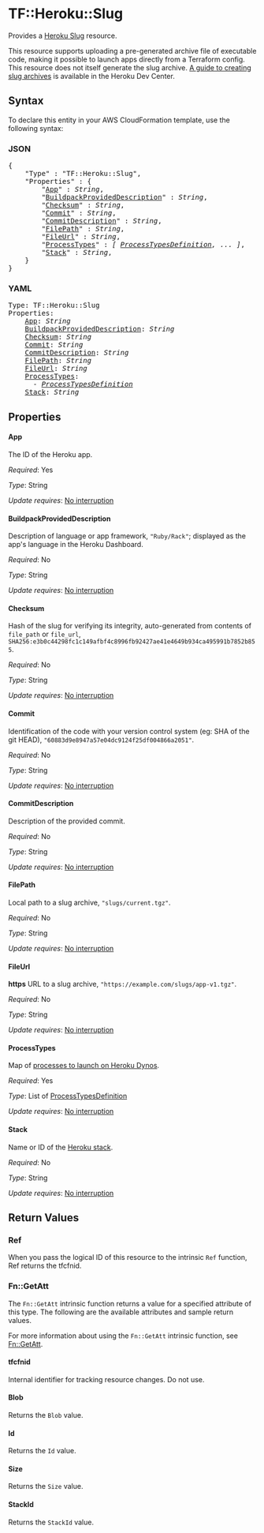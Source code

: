 # TF::Heroku::Slug

Provides a [Heroku Slug](https://devcenter.heroku.com/articles/platform-api-reference#slug)
resource.

This resource supports uploading a pre-generated archive file of executable code, making it possible to launch apps
directly from a Terraform config. This resource does not itself generate the slug archive.
[A guide to creating slug archives](https://devcenter.heroku.com/articles/platform-api-deploying-slugs) is available
in the Heroku Dev Center.

## Syntax

To declare this entity in your AWS CloudFormation template, use the following syntax:

### JSON

<pre>
{
    "Type" : "TF::Heroku::Slug",
    "Properties" : {
        "<a href="#app" title="App">App</a>" : <i>String</i>,
        "<a href="#buildpackprovideddescription" title="BuildpackProvidedDescription">BuildpackProvidedDescription</a>" : <i>String</i>,
        "<a href="#checksum" title="Checksum">Checksum</a>" : <i>String</i>,
        "<a href="#commit" title="Commit">Commit</a>" : <i>String</i>,
        "<a href="#commitdescription" title="CommitDescription">CommitDescription</a>" : <i>String</i>,
        "<a href="#filepath" title="FilePath">FilePath</a>" : <i>String</i>,
        "<a href="#fileurl" title="FileUrl">FileUrl</a>" : <i>String</i>,
        "<a href="#processtypes" title="ProcessTypes">ProcessTypes</a>" : <i>[ <a href="processtypesdefinition.md">ProcessTypesDefinition</a>, ... ]</i>,
        "<a href="#stack" title="Stack">Stack</a>" : <i>String</i>,
    }
}
</pre>

### YAML

<pre>
Type: TF::Heroku::Slug
Properties:
    <a href="#app" title="App">App</a>: <i>String</i>
    <a href="#buildpackprovideddescription" title="BuildpackProvidedDescription">BuildpackProvidedDescription</a>: <i>String</i>
    <a href="#checksum" title="Checksum">Checksum</a>: <i>String</i>
    <a href="#commit" title="Commit">Commit</a>: <i>String</i>
    <a href="#commitdescription" title="CommitDescription">CommitDescription</a>: <i>String</i>
    <a href="#filepath" title="FilePath">FilePath</a>: <i>String</i>
    <a href="#fileurl" title="FileUrl">FileUrl</a>: <i>String</i>
    <a href="#processtypes" title="ProcessTypes">ProcessTypes</a>: <i>
      - <a href="processtypesdefinition.md">ProcessTypesDefinition</a></i>
    <a href="#stack" title="Stack">Stack</a>: <i>String</i>
</pre>

## Properties

#### App

The ID of the Heroku app.

_Required_: Yes

_Type_: String

_Update requires_: [No interruption](https://docs.aws.amazon.com/AWSCloudFormation/latest/UserGuide/using-cfn-updating-stacks-update-behaviors.html#update-no-interrupt)

#### BuildpackProvidedDescription

Description of language or app framework, `"Ruby/Rack"`;
displayed as the app's language in the Heroku Dashboard.

_Required_: No

_Type_: String

_Update requires_: [No interruption](https://docs.aws.amazon.com/AWSCloudFormation/latest/UserGuide/using-cfn-updating-stacks-update-behaviors.html#update-no-interrupt)

#### Checksum

Hash of the slug for verifying its integrity, auto-generated from contents of `file_path` or `file_url`,
`SHA256:e3b0c44298fc1c149afbf4c8996fb92427ae41e4649b934ca495991b7852b855`.

_Required_: No

_Type_: String

_Update requires_: [No interruption](https://docs.aws.amazon.com/AWSCloudFormation/latest/UserGuide/using-cfn-updating-stacks-update-behaviors.html#update-no-interrupt)

#### Commit

Identification of the code with your version control system (eg: SHA of the git HEAD), `"60883d9e8947a57e04dc9124f25df004866a2051"`.

_Required_: No

_Type_: String

_Update requires_: [No interruption](https://docs.aws.amazon.com/AWSCloudFormation/latest/UserGuide/using-cfn-updating-stacks-update-behaviors.html#update-no-interrupt)

#### CommitDescription

Description of the provided commit.

_Required_: No

_Type_: String

_Update requires_: [No interruption](https://docs.aws.amazon.com/AWSCloudFormation/latest/UserGuide/using-cfn-updating-stacks-update-behaviors.html#update-no-interrupt)

#### FilePath

Local path to a slug archive, `"slugs/current.tgz"`.

_Required_: No

_Type_: String

_Update requires_: [No interruption](https://docs.aws.amazon.com/AWSCloudFormation/latest/UserGuide/using-cfn-updating-stacks-update-behaviors.html#update-no-interrupt)

#### FileUrl

**https** URL to a slug archive, `"https://example.com/slugs/app-v1.tgz"`.

_Required_: No

_Type_: String

_Update requires_: [No interruption](https://docs.aws.amazon.com/AWSCloudFormation/latest/UserGuide/using-cfn-updating-stacks-update-behaviors.html#update-no-interrupt)

#### ProcessTypes

Map of [processes to launch on Heroku Dynos](https://devcenter.heroku.com/articles/process-model).

_Required_: Yes

_Type_: List of <a href="processtypesdefinition.md">ProcessTypesDefinition</a>

_Update requires_: [No interruption](https://docs.aws.amazon.com/AWSCloudFormation/latest/UserGuide/using-cfn-updating-stacks-update-behaviors.html#update-no-interrupt)

#### Stack

Name or ID of the [Heroku stack](https://devcenter.heroku.com/articles/stack).

_Required_: No

_Type_: String

_Update requires_: [No interruption](https://docs.aws.amazon.com/AWSCloudFormation/latest/UserGuide/using-cfn-updating-stacks-update-behaviors.html#update-no-interrupt)

## Return Values

### Ref

When you pass the logical ID of this resource to the intrinsic `Ref` function, Ref returns the tfcfnid.

### Fn::GetAtt

The `Fn::GetAtt` intrinsic function returns a value for a specified attribute of this type. The following are the available attributes and sample return values.

For more information about using the `Fn::GetAtt` intrinsic function, see [Fn::GetAtt](https://docs.aws.amazon.com/AWSCloudFormation/latest/UserGuide/intrinsic-function-reference-getatt.html).

#### tfcfnid

Internal identifier for tracking resource changes. Do not use.

#### Blob

Returns the <code>Blob</code> value.

#### Id

Returns the <code>Id</code> value.

#### Size

Returns the <code>Size</code> value.

#### StackId

Returns the <code>StackId</code> value.

